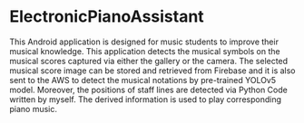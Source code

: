 # ElectronicPianoAssistant
This Android application is designed for music students to improve their musical knowledge. This application detects the musical symbols on the musical scores captured via either the gallery or the camera. The selected musical score image can be stored and retrieved from Firebase and it is also sent to the AWS to detect the musical notations by pre-trained YOLOv5 model. Moreover, the positions of staff lines are detected via Python Code written by myself. The derived information is used to play corresponding piano music. 
